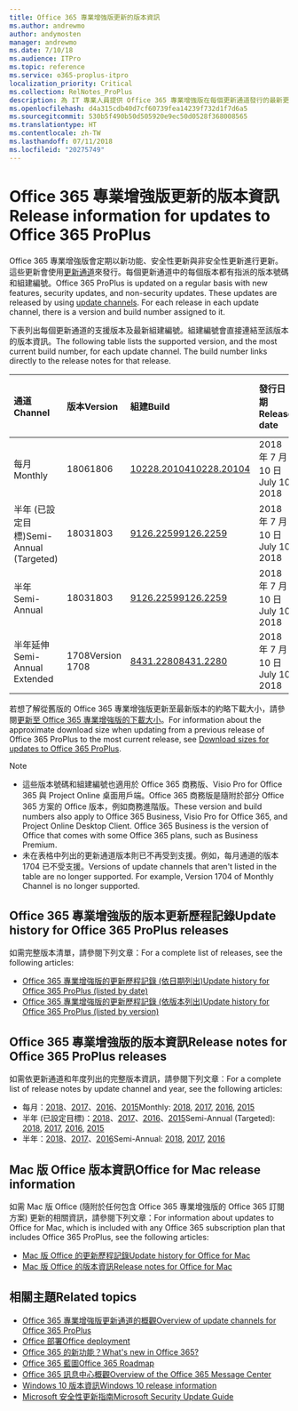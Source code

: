 ```yaml
---
title: Office 365 專業增強版更新的版本資訊
ms.author: andrewmo
author: andymosten
manager: andrewmo
ms.date: 7/10/18
ms.audience: ITPro
ms.topic: reference
ms.service: o365-proplus-itpro
localization_priority: Critical
ms.collection: RelNotes_ProPlus
description: 為 IT 專業人員提供 Office 365 專業增強版在每個更新通道發行的最新更新清單，以及版本資訊和更新歷程記錄的連結
ms.openlocfilehash: d4a315cdb40d7cf60739fea14239f732d1f7d6a5
ms.sourcegitcommit: 530b5f490b50d505920e9ec50d0528f368008565
ms.translationtype: HT
ms.contentlocale: zh-TW
ms.lasthandoff: 07/11/2018
ms.locfileid: "20275749"
---
```

# <a name="release-information-for-updates-to-office-365-proplus"></a><span data-ttu-id="9aaa3-103">Office 365 專業增強版更新的版本資訊</span><span class="sxs-lookup"><span data-stu-id="9aaa3-103">Release information for updates to Office 365 ProPlus</span></span>

<span data-ttu-id="9aaa3-p101">Office 365 專業增強版會定期以新功能、安全性更新與非安全性更新進行更新。這些更新會使用[更新通道](https://docs.microsoft.com/deployoffice/overview-of-update-channels-for-office-365-proplus)來發行。每個更新通道中的每個版本都有指派的版本號碼和組建編號。</span><span class="sxs-lookup"><span data-stu-id="9aaa3-p101">Office 365 ProPlus is updated on a regular basis with new features, security updates, and non-security updates. These updates are released by using [update channels](https://docs.microsoft.com/deployoffice/overview-of-update-channels-for-office-365-proplus). For each release in each update channel, there is a version and build number assigned to it.</span></span> 

<span data-ttu-id="9aaa3-p102">下表列出每個更新通道的支援版本及最新組建編號。組建編號會直接連結至該版本的版本資訊。</span><span class="sxs-lookup"><span data-stu-id="9aaa3-p102">The following table lists the supported version, and the most current build number, for each update channel. The build number links directly to the release notes for that release.</span></span> 

  
|<span data-ttu-id="9aaa3-109">**通道**</span><span class="sxs-lookup"><span data-stu-id="9aaa3-109">**Channel**</span></span>|<span data-ttu-id="9aaa3-110">**版本**</span><span class="sxs-lookup"><span data-stu-id="9aaa3-110">**Version**</span></span>|<span data-ttu-id="9aaa3-111">**組建**</span><span class="sxs-lookup"><span data-stu-id="9aaa3-111">**Build**</span></span>|<span data-ttu-id="9aaa3-112">**發行日期**</span><span class="sxs-lookup"><span data-stu-id="9aaa3-112">**Release date**</span></span>|<span data-ttu-id="9aaa3-113">**目前版本**</span><span class="sxs-lookup"><span data-stu-id="9aaa3-113">**Current version supported until**</span></span>|
|:-----|:-----|:-----|:-----|:-----|
|<span data-ttu-id="9aaa3-114">每月</span><span class="sxs-lookup"><span data-stu-id="9aaa3-114">Monthly</span></span>  <br/> |<span data-ttu-id="9aaa3-115">1806</span><span class="sxs-lookup"><span data-stu-id="9aaa3-115">1806</span></span>  <br/> |[<span data-ttu-id="9aaa3-116">10228.20104</span><span class="sxs-lookup"><span data-stu-id="9aaa3-116">10228.20104</span></span>](monthly-channel-2018.md#version-1806-july-10)  <br/> | <span data-ttu-id="9aaa3-117">2018 年 7 月 10 日</span><span class="sxs-lookup"><span data-stu-id="9aaa3-117">July 10, 2018</span></span>  <br/> |<span data-ttu-id="9aaa3-118">版本 1807 發行日期</span><span class="sxs-lookup"><span data-stu-id="9aaa3-118">Version 1807 is released</span></span> <br/>|
|<span data-ttu-id="9aaa3-119">半年 (已設定目標)</span><span class="sxs-lookup"><span data-stu-id="9aaa3-119">Semi-Annual (Targeted)</span></span>  <br/> |<span data-ttu-id="9aaa3-120">1803</span><span class="sxs-lookup"><span data-stu-id="9aaa3-120">1803</span></span>  <br/> |[<span data-ttu-id="9aaa3-121">9126.2259</span><span class="sxs-lookup"><span data-stu-id="9aaa3-121">9126.2259</span></span>](semi-annual-channel-targeted-2018.md#version-1803-july-10)  <br/> | <span data-ttu-id="9aaa3-122">2018 年 7 月 10 日</span><span class="sxs-lookup"><span data-stu-id="9aaa3-122">July 10, 2018</span></span>  <br/> |<span data-ttu-id="9aaa3-123">2018 年 9 月 11 日</span><span class="sxs-lookup"><span data-stu-id="9aaa3-123">September 11, 2018</span></span> <br/>|
|<span data-ttu-id="9aaa3-124">半年</span><span class="sxs-lookup"><span data-stu-id="9aaa3-124">Semi-Annual</span></span> <br/> |<span data-ttu-id="9aaa3-125">1803</span><span class="sxs-lookup"><span data-stu-id="9aaa3-125">1803</span></span>  <br/> | [<span data-ttu-id="9aaa3-126">9126.2259</span><span class="sxs-lookup"><span data-stu-id="9aaa3-126">9126.2259</span></span>](semi-annual-channel-2018.md#version-1803-july-10) <br/> |<span data-ttu-id="9aaa3-127">2018 年 7 月 10 日</span><span class="sxs-lookup"><span data-stu-id="9aaa3-127">July 10, 2018</span></span>  <br/> |<span data-ttu-id="9aaa3-128">2019 年 9 月 11 日</span><span class="sxs-lookup"><span data-stu-id="9aaa3-128">September 11, 2019</span></span> <br/>|
|<span data-ttu-id="9aaa3-129">半年延伸</span><span class="sxs-lookup"><span data-stu-id="9aaa3-129">Semi-Annual Extended</span></span> <br/> |<span data-ttu-id="9aaa3-130">1708</span><span class="sxs-lookup"><span data-stu-id="9aaa3-130">Version 1708</span></span>  <br/> |[<span data-ttu-id="9aaa3-131">8431.2280</span><span class="sxs-lookup"><span data-stu-id="9aaa3-131">8431.2280</span></span>](semi-annual-channel-2018.md#version-1708-july-10)  <br/> | <span data-ttu-id="9aaa3-132">2018 年 7 月 10 日</span><span class="sxs-lookup"><span data-stu-id="9aaa3-132">July 10, 2018</span></span>  <br/> |<span data-ttu-id="9aaa3-133">2019 年 3 月 12 日</span><span class="sxs-lookup"><span data-stu-id="9aaa3-133">March 12, 2019</span></span> <br/>|

<span data-ttu-id="9aaa3-134">若想了解從舊版的 Office 365 專業增強版更新至最新版本的約略下載大小，請參閱[更新至 Office 365 專業增強版的下載大小](download-sizes-office365-proplus-updates.md)。</span><span class="sxs-lookup"><span data-stu-id="9aaa3-134">For information about the approximate download size when updating from a previous release of Office 365 ProPlus to the most current release, see [Download sizes for updates to Office 365 ProPlus](download-sizes-office365-proplus-updates.md).</span></span>

> [!NOTE]
> - <span data-ttu-id="9aaa3-p103">這些版本號碼和組建編號也適用於 Office 365 商務版、Visio Pro for Office 365 與 Project Online 桌面用戶端。Office 365 商務版是隨附於部分 Office 365 方案的 Office 版本，例如商務進階版。</span><span class="sxs-lookup"><span data-stu-id="9aaa3-p103">These version and build numbers also apply to Office 365 Business, Visio Pro for Office 365, and Project Online Desktop Client. Office 365 Business is the version of Office that comes with some Office 365 plans, such as Business Premium.</span></span>
> - <span data-ttu-id="9aaa3-p104">未在表格中列出的更新通道版本則已不再受到支援。例如，每月通道的版本 1704 已不受支援。</span><span class="sxs-lookup"><span data-stu-id="9aaa3-p104">Versions of update channels that aren't listed in the table are no longer supported. For example, Version 1704 of Monthly Channel is no longer supported.</span></span> 


## <a name="update-history-for-office-365-proplus-releases"></a><span data-ttu-id="9aaa3-139">Office 365 專業增強版的版本更新歷程記錄</span><span class="sxs-lookup"><span data-stu-id="9aaa3-139">Update history for Office 365 ProPlus releases</span></span>

<span data-ttu-id="9aaa3-140">如需完整版本清單，請參閱下列文章：</span><span class="sxs-lookup"><span data-stu-id="9aaa3-140">For a complete list of releases, see the following articles:</span></span>
 - [<span data-ttu-id="9aaa3-141">Office 365 專業增強版的更新歷程記錄 (依日期列出)</span><span class="sxs-lookup"><span data-stu-id="9aaa3-141">Update history for Office 365 ProPlus (listed by date)</span></span>](update-history-office365-proplus-by-date.md)
 - [<span data-ttu-id="9aaa3-142">Office 365 專業增強版的更新歷程記錄 (依版本列出)</span><span class="sxs-lookup"><span data-stu-id="9aaa3-142">Update history for Office 365 ProPlus (listed by version)</span></span>](update-history-office365-proplus-by-version.md)

## <a name="release-notes-for-office-365-proplus-releases"></a><span data-ttu-id="9aaa3-143">Office 365 專業增強版的版本資訊</span><span class="sxs-lookup"><span data-stu-id="9aaa3-143">Release notes for Office 365 ProPlus releases</span></span>

<span data-ttu-id="9aaa3-144">如需依更新通道和年度列出的完整版本資訊，請參閱下列文章︰</span><span class="sxs-lookup"><span data-stu-id="9aaa3-144">For a complete list of release notes by update channel and year, see the following articles:</span></span>
 - <span data-ttu-id="9aaa3-145">每月：[2018](monthly-channel-2018.md)、[2017](monthly-channel-2017.md)、[2016](monthly-channel-2016.md)、[2015](monthly-channel-2015.md)</span><span class="sxs-lookup"><span data-stu-id="9aaa3-145">Monthly: [2018](monthly-channel-2018.md), [2017](monthly-channel-2017.md), [2016](monthly-channel-2016.md), [2015](monthly-channel-2015.md)</span></span>
 - <span data-ttu-id="9aaa3-146">半年 (已設定目標)：[2018](semi-annual-channel-targeted-2018.md)、[2017](semi-annual-channel-targeted-2017.md)、[2016](semi-annual-channel-targeted-2016.md)、[2015](semi-annual-channel-targeted-2015.md)</span><span class="sxs-lookup"><span data-stu-id="9aaa3-146">Semi-Annual (Targeted): [2018](semi-annual-channel-targeted-2018.md), [2017](semi-annual-channel-targeted-2017.md), [2016](semi-annual-channel-targeted-2016.md), [2015](semi-annual-channel-targeted-2015.md)</span></span>
 - <span data-ttu-id="9aaa3-147">半年：[2018](semi-annual-channel-2018.md)、[2017](semi-annual-channel-2017.md)、[2016](semi-annual-channel-2016.md)</span><span class="sxs-lookup"><span data-stu-id="9aaa3-147">Semi-Annual: [2018](semi-annual-channel-2018.md), [2017](semi-annual-channel-2017.md), [2016](semi-annual-channel-2016.md)</span></span>

## <a name="office-for-mac-release-information"></a><span data-ttu-id="9aaa3-148">Mac 版 Office 版本資訊</span><span class="sxs-lookup"><span data-stu-id="9aaa3-148">Office for Mac release information</span></span>

<span data-ttu-id="9aaa3-149">如需 Mac 版 Office (隨附於任何包含 Office 365 專業增強版的 Office 365 訂閱方案) 更新的相關資訊，請參閱下列文章：</span><span class="sxs-lookup"><span data-stu-id="9aaa3-149">For information about updates to Office for Mac, which is included with any Office 365 subscription plan that includes Office 365 ProPlus, see the following articles:</span></span>
 - [<span data-ttu-id="9aaa3-150">Mac 版 Office 的更新歷程記錄</span><span class="sxs-lookup"><span data-stu-id="9aaa3-150">Update history for Office for Mac</span></span>](update-history-office-for-mac.md)
 - [<span data-ttu-id="9aaa3-151">Mac 版 Office 的版本資訊</span><span class="sxs-lookup"><span data-stu-id="9aaa3-151">Release notes for Office for Mac</span></span>](release-notes-office-for-mac.md)


## <a name="related-topics"></a><span data-ttu-id="9aaa3-152">相關主題</span><span class="sxs-lookup"><span data-stu-id="9aaa3-152">Related topics</span></span>

- [<span data-ttu-id="9aaa3-153">Office 365 專業增強版更新通道的概觀</span><span class="sxs-lookup"><span data-stu-id="9aaa3-153">Overview of update channels for Office 365 ProPlus</span></span>](https://docs.microsoft.com/deployoffice/overview-of-update-channels-for-office-365-proplus)
- [<span data-ttu-id="9aaa3-154">Office 部署</span><span class="sxs-lookup"><span data-stu-id="9aaa3-154">Office deployment</span></span>](https://docs.microsoft.com/deployoffice/)
- [<span data-ttu-id="9aaa3-155">Office 365 的新功能？</span><span class="sxs-lookup"><span data-stu-id="9aaa3-155">What's new in Office 365?</span></span>](https://support.office.com/article/95c8d81d-08ba-42c1-914f-bca4603e1426)
- [<span data-ttu-id="9aaa3-156">Office 365 藍圖</span><span class="sxs-lookup"><span data-stu-id="9aaa3-156">Office 365 Roadmap</span></span>](https://products.office.com/business/office-365-roadmap)
- [<span data-ttu-id="9aaa3-157">Office 365 訊息中心概觀</span><span class="sxs-lookup"><span data-stu-id="9aaa3-157">Overview of the Office 365 Message Center</span></span>](https://support.office.com/article/38fb3333-bfcc-4340-a37b-deda509c2093)
- [<span data-ttu-id="9aaa3-158">Windows 10 版本資訊</span><span class="sxs-lookup"><span data-stu-id="9aaa3-158">Windows 10 release information</span></span>](https://www.microsoft.com/itpro/windows-10/release-information)
- [<span data-ttu-id="9aaa3-159">Microsoft 安全性更新指南</span><span class="sxs-lookup"><span data-stu-id="9aaa3-159">Microsoft Security Update Guide</span></span>](https://portal.msrc.microsoft.com/)